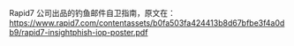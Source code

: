 Rapid7 公司出品的钓鱼邮件自卫指南，原文在：https://www.rapid7.com/contentassets/b0fa503fa424413b8d67bfbe3f4a0db9/rapid7-insightphish-iop-poster.pdf